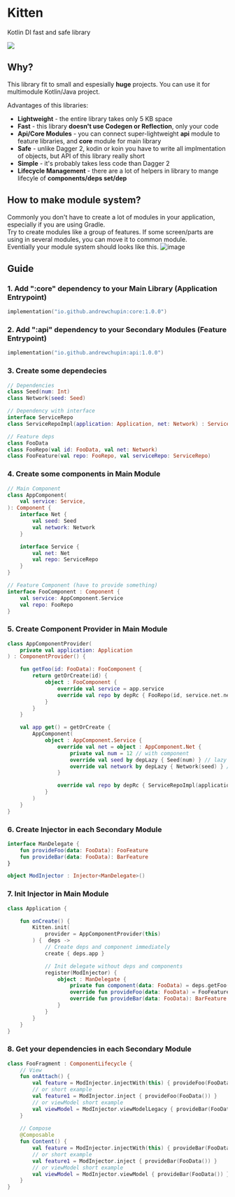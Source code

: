 # Kitten
Kotlin DI fast and safe library

<img src="https://i.pinimg.com/236x/ae/a3/5a/aea35a7874af4c09d2ee73998d8f8b6d.jpg">

## Why?
This library fit to small and espesially **huge** projects. You can use it for multimodule Kotlin/Java project.

Advantages of this libraries:
- **Lightweight** - the entire library takes only 5 KB space
- **Fast** - this library **doesn't use Codegen or Reflection**, only your code
- **Api/Core Modules** - you can connect super-lightweight **api** module to feature libraries, and **core** module for main library
- **Safe** - unlike Dagger 2, kodin or koin you have to write all implmentation of objects, but API of this library really short
- **Simple** - it's probably takes less code than Dagger 2
- **Lifecycle Management** - there are a lot of helpers in library to mange lifecyle of **components/deps set/dep**

## How to make module system?
Commonly you don't have to create a lot of modules in your application, especially if you are using Gradle.
</br>
Try to create modules like a group of features. If some screen/parts are using in several modules, you can move it to common module.
</br>
Eventially your module system should looks like this.
![image](https://user-images.githubusercontent.com/15245196/155395076-9c6e679d-3444-4455-9c8c-2d9e1903e480.png)


## Guide
### 1. Add ":core" dependency to your Main Library (Application Entrypoint)
``` kotlin
implementation("io.github.andrewchupin:core:1.0.0")
```
### 2. Add ":api" dependency to your Secondary Modules (Feature Entrypoint)
``` kotlin
implementation("io.github.andrewchupin:api:1.0.0")
```
### 3. Create some dependecies
``` kotlin
// Dependencies
class Seed(num: Int)
class Network(seed: Seed)

// Dependency with interface
interface ServiceRepo
class ServiceRepoImpl(application: Application, net: Network) : ServiceRepo

// Feature deps
class FooData
class FooRepo(val id: FooData, val net: Network)
class FooFeature(val repo: FooRepo, val serviceRepo: ServiceRepo)
```
### 4. Create some components in Main Module
``` kotlin
// Main Component
class AppComponent(
    val service: Service,
): Component {
    interface Net {
        val seed: Seed
        val network: Network
    }

    interface Service {
        val net: Net
        val repo: ServiceRepo
    }
}

// Feature Component (have to provide something)
interface FooComponent : Component {
    val service: AppComponent.Service
    val repo: FooRepo
}
```

### 5. Create Component Provider in Main Module
``` kotlin
class AppComponentProvider(
    private val application: Application
) : ComponentProvider() {

    fun getFoo(id: FooData): FooComponent {
        return getOrCreate(id) {
            object : FooComponent {
                override val service = app.service
                override val repo by depRc { FooRepo(id, service.net.network) }
            }
        }
    }

    val app get() = getOrCreate {
        AppComponent(
            object : AppComponent.Service {
                override val net = object : AppComponent.Net {
                    private val num = 12 // with component
                    override val seed by depLazy { Seed(num) } // lazy
                    override val network by depLazy { Network(seed) } // lazy
                }

                override val repo by depRc { ServiceRepoImpl(application, net.network) } // ref-counter
            }
        )
    }
}
```

### 6. Create Injector in each Secondary Module
``` kotlin
interface ManDelegate {
    fun provideFoo(data: FooData): FooFeature
    fun provideBar(data: FooData): BarFeature
}

object ModInjector : Injector<ManDelegate>()
```

### 7. Init Injector in Main Module

``` kotlin
class Application {

    fun onCreate() {
        Kitten.init(
            provider = AppComponentProvider(this)
        ) {  deps ->
            // Create deps and component immediately
            create { deps.app }

            // Init delegate without deps and components
            register(ModInjector) {
                object : ManDelegate {
                    private fun component(data: FooData) = deps.getFoo(data)
                    override fun provideFoo(data: FooData) = FooFeature(component(data).repo, deps.app.service.repo)
                    override fun provideBar(data: FooData): BarFeature = BarFeature(component(data).service.repo)
                }
            }
        }
    }
}
```


### 8. Get your dependencies in each Secondary Module
``` kotlin
class FooFragment : ComponentLifecycle {
    // View
    fun onAttach() {
        val feature = ModInjector.injectWith(this) { provideFoo(FooData()) }
        // or short example
        val feature1 = ModInjector.inject { provideFoo(FooData()) }
        // or viewModel short example
        val viewModel = ModInjector.viewModelLegacy { provideBar(FooData()) }
    }
    
    // Compose
    @Composable
    fun Content() {
        val feature = ModInjector.injectWith(this) { provideBar(FooData()) }
        // or short example
        val feature1 = ModInjector.inject { provideBar(FooData()) }
        // or viewModel short example
        val viewModel = ModInjector.viewModel { provideBar(FooData()) }
    }
}
```
